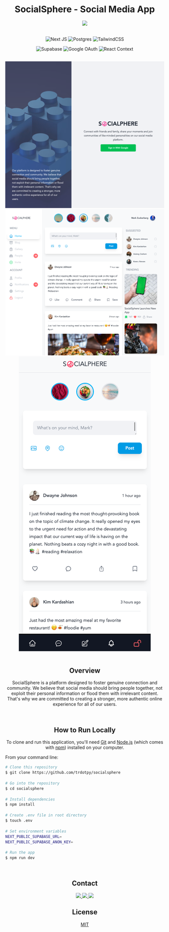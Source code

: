 <div align='center'>

# SocialSphere - Social Media App

<!-- Hero -->

<a href="https://socialsphere.vercel.app/">
	<div align='center'>
  	<img src='https://img.shields.io/badge/Live_Demo-ef4444
?style=for-the-badge&logoColor=white'>
  </div>
</a>

</div>

<!-- Hero End -->

<br>

<!-- Tech -->
<div align='center'>

![Next JS](https://img.shields.io/badge/Next-black?style=for-the-badge&logo=next.js&logoColor=white)
![Postgres](https://img.shields.io/badge/postgres-%23316192.svg?style=for-the-badge&logo=postgresql&logoColor=white)
![TailwindCSS](https://img.shields.io/badge/tailwindcss-%2338B2AC.svg?style=for-the-badge&logo=tailwind-css&logoColor=white)

![Supabase](https://img.shields.io/badge/Supabase-3ECF8E?style=for-the-badge&logo=supabase&logoColor=white)
![Google OAuth](https://img.shields.io/badge/google_oauth-4285F4?style=for-the-badge&logo=google&logoColor=white)
![React Context](https://img.shields.io/badge/react_context-%2320232a.svg?style=for-the-badge&logo=react&logoColor=%2361DAFB)

</div>

<br>

<!-- Tech End -->

<!-- Screenshots -->

<div align='center'>

<img src="./assets/sign-in.png">

<img src="./assets/dashboard-desktop.png">

<img src="./assets/dashboard-mobile.png">

</div>

<br>

<!-- Screenshots End -->

<!-- Overview -->

<div align='center'>

## Overview

SocialSphere is a platform designed to foster genuine connection and community. We believe that social media should bring people together, not exploit their personal information or flood them with irrelevant content. That's why we are committed to creating a stronger, more authentic online experience for all of our users.

</div>

<!-- Overview End -->

<br>

<!-- Run -->
<div align='center'>

## How to Run Locally

To clone and run this application, you'll need [Git](https://git-scm.com) and [Node.js](https://nodejs.org/en/download/) (which comes with [npm](http://npmjs.com)) installed on your computer.

</div>

From your command line:

```bash
# Clone this repository
$ git clone https://github.com/trdotpy/socialsphere

# Go into the repository
$ cd socialsphere

# Install dependencies
$ npm install

# Create .env file in root directory
$ touch .env

# Set environment variables
NEXT_PUBLIC_SUPABASE_URL=
NEXT_PUBLIC_SUPABASE_ANON_KEY=

# Run the app
$ npm run dev
```

<!-- Run End -->

<br>

<!-- Contact -->
<div align='center'>

## Contact

<a href="https://trdotpy.dev/">
  <img src='https://img.shields.io/badge/Portfolio-000000?style=for-the-badge&logo=About.me&logoColor=white'>
</a>
<a href="https://www.linkedin.com/in/trdotpy/">
  <img src='https://img.shields.io/badge/LinkedIn-0077B5?style=for-the-badge&logo=linkedin&logoColor=white'>
</a>
<a href="mailto:tanvi.rahman@outlook.com">
  <img src='https://img.shields.io/badge/Outlook-0078D4?style=for-the-badge&logo=microsoft-outlook&logoColor=white'>
</a>
</div>

<!-- Contact End -->

<!-- License -->

<div align='center'>

## License

[MIT](https://choosealicense.com/licenses/mit/)

</div>

<!-- License End -->
